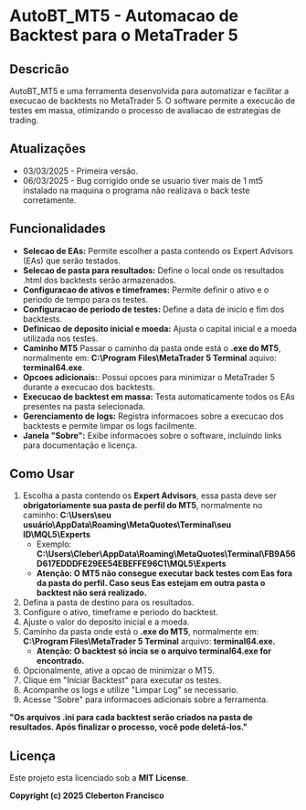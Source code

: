# AutoBT_MT5 - Automacao de Backtest para o MetaTrader 5

## Descricão
AutoBT_MT5 e uma ferramenta desenvolvida para automatizar e facilitar a execucao de backtests no MetaTrader 5. O software permite a execucão de testes em massa, otimizando o processo de avaliacao de estrategias de trading.

## Atualizações
- 03/03/2025 - Primeira versão.
- 06/03/2025 - Bug corrigido onde se usuario tiver mais de 1 mt5 instalado na maquina o programa não realizava o back teste corretamente.

## Funcionalidades
- **Selecao de EAs:** Permite escolher a pasta contendo os Expert Advisors (EAs) que serão testados.
- **Selecao de pasta para resultados:** Define o local onde os resultados .html dos backtests serão armazenados.
- **Configuracao de ativos e timeframes:** Permite definir o ativo e o periodo de tempo para os testes.
- **Configuracao de periodo de testes:** Define a data de inicio e fim dos backtests.
- **Definicao de deposito inicial e moeda:** Ajusta o capital inicial e a moeda utilizada nos testes.
- **Caminho MT5** Passar o caminho da pasta onde está o **.exe do MT5**, normalmente em: **C:\Program Files\MetaTrader 5 Terminal** aquivo: **terminal64.exe**.
- **Opcoes adicionais:**: Possui opcoes para minimizar o MetaTrader 5 durante a execucao dos backtests.
- **Execucao de backtest em massa:** Testa automaticamente todos os EAs presentes na pasta selecionada.
- **Gerenciamento de logs:** Registra informacoes sobre a execucao dos backtests e permite limpar os logs facilmente.
- **Janela "Sobre":** Exibe informacoes sobre o software, incluindo links para documentação e licença.

## Como Usar
1. Escolha a pasta contendo os **Expert Advisors**, essa pasta deve ser **obrigatoriamente sua pasta de perfil do MT5**, normalmente no caminho: **C:\Users\seu usuário\AppData\Roaming\MetaQuotes\Terminal\seu ID\MQL5\Experts**
   - Exemplo: **C:\Users\Cleber\AppData\Roaming\MetaQuotes\Terminal\FB9A56D617EDDDFE29EE54EBEFFE96C1\MQL5\Experts**
   - **Atenção: O MT5 não consegue executar back testes com Eas fora da pasta do perfil. Caso seus Eas estejam em outra pasta o backtest não será realizado.**
3. Defina a pasta de destino para os resultados.
4. Configure o ativo, timeframe e periodo do backtest.
5. Ajuste o valor do deposito inicial e a moeda.
6. Caminho da pasta onde está o **.exe do MT5**, normalmente em: **C:\Program Files\MetaTrader 5 Terminal** arquivo: **terminal64.exe.**
   - **Atenção: O backtest só incia se o arquivo terminal64.exe for encontrado.**
8. Opcionalmente, ative a opcao de minimizar o MT5.
9. Clique em "Iniciar Backtest" para executar os testes.
10. Acompanhe os logs e utilize "Limpar Log" se necessario.
11. Acesse "Sobre" para informacoes adicionais sobre a ferramenta.

**"Os arquivos .ini para cada backtest serão criados na pasta de resultados. Após finalizar o processo, você pode deletá-los."**

## Licença
Este projeto esta licenciado sob a **MIT License**.

**Copyright (c) 2025 Cleberton Francisco**

